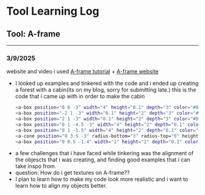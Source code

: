 # Tool Learning Log

## Tool: **A-frame**

---

### 3/9/2025
website and video i used
[A-frame tutorial](https://www.youtube.com/watch?v=cHWO-nWWe5w) + [A-frame website](https://aframe.io/docs/1.7.0/introduction/)
* I looked up examples and tinkered with the code and i ended up creating a forest with a cabin(its on my blog, sorry for submitting late.)
  this is the code that i came up with in order to make the cabin
  ```bash
  <a-box position="0 0 -3" width="4" height="0.1" depth="3" color="#8B4513"></a-box>
  <a-box position="-2 1 -3" width="0.1" height="2" depth="3" color="#D2691E"></a-box>
  <a-box position="2 1 -3" width="0.1" height="2" depth="3" color="#D2691E"></a-box>
  <a-box position="0 1 -4.5 -3" width="4" height="2" depth="0.1" color="#D2691E"></a-box>
  <a-box position="0 1 -1.5" width="4" height="2" depth="0.1" color="#D2691E"></a-box>
  <a-cone position="0 3.5 -3" radius-bottom="3" radius-top="0" height="3" color="#A52A2A"></a-cone>
  <a-box position="0 0.5 -1.4" width="1" height="2" depth="0.1" color="#8B4513"></a-box>
  ```
* a few challenges that i have faced while tinkering was the alignment of the objescts that i was creating, and finding good examples that i can take inspo from.
* question: How do i get textures on A-frame??
* I plan to learn how to make my code look more realistic and i want to learn how to align my objects better.

